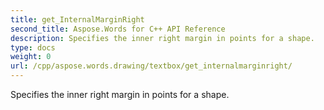 ```yaml
---
title: get_InternalMarginRight
second_title: Aspose.Words for C++ API Reference
description: Specifies the inner right margin in points for a shape. 
type: docs
weight: 0
url: /cpp/aspose.words.drawing/textbox/get_internalmarginright/
---
```


Specifies the inner right margin in points for a shape. 

